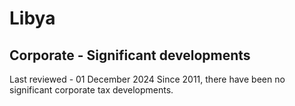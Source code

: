 # Libya
## Corporate - Significant developments
Last reviewed - 01 December 2024
Since 2011, there have been no significant corporate tax developments.
